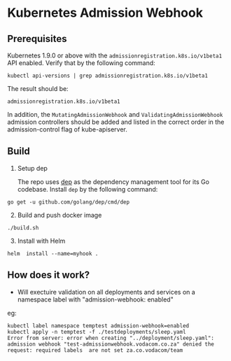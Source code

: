 # Kubernetes Admission Webhook


## Prerequisites

Kubernetes 1.9.0 or above with the `admissionregistration.k8s.io/v1beta1` API enabled. Verify that by the following command:
```
kubectl api-versions | grep admissionregistration.k8s.io/v1beta1
```
The result should be:
```
admissionregistration.k8s.io/v1beta1
```

In addition, the `MutatingAdmissionWebhook` and `ValidatingAdmissionWebhook` admission controllers should be added and listed in the correct order in the admission-control flag of kube-apiserver.

## Build

1. Setup dep

   The repo uses [dep](https://github.com/golang/dep) as the dependency management tool for its Go codebase. Install `dep` by the following command:
```
go get -u github.com/golang/dep/cmd/dep
```

2. Build and push docker image
   
```
./build.sh
```

3. Install with Helm

```
helm  install --name=myhook .
```


## How does it work?

 - Will exectuire validation on all deployments and services on a namespace label with "admission-webhook: enabled"

eg:
```
kubectl label namespace temptest admission-webhook=enabled
kubectl apply -n temptest -f ./testdeployments/sleep.yaml
Error from server: error when creating "../deployment/sleep.yaml": admission webhook "test-admissionwebhook.vodacom.co.za" denied the request: required labels  are not set za.co.vodacom/team
```
